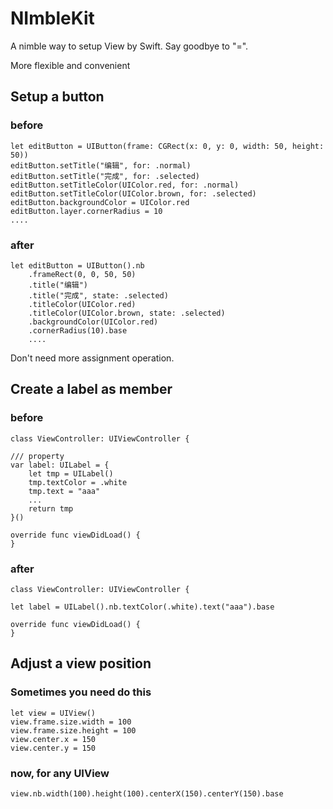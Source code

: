 # NImbleKit
A nimble way to setup View by Swift.  Say goodbye to "=".

More flexible and convenient

## Setup a button
### before

```
let editButton = UIButton(frame: CGRect(x: 0, y: 0, width: 50, height: 50))
editButton.setTitle("编辑", for: .normal)
editButton.setTitle("完成", for: .selected)
editButton.setTitleColor(UIColor.red, for: .normal)
editButton.setTitleColor(UIColor.brown, for: .selected)
editButton.backgroundColor = UIColor.red
editButton.layer.cornerRadius = 10
....
```

### after

```
let editButton = UIButton().nb
	.frameRect(0, 0, 50, 50)
	.title("编辑")
	.title("完成", state: .selected)
	.titleColor(UIColor.red)
	.titleColor(UIColor.brown, state: .selected)
	.backgroundColor(UIColor.red)
	.cornerRadius(10).base
	....
```

Don't need more assignment operation.



## Create a label as member

### before

```
class ViewController: UIViewController {

/// property
var label: UILabel = {
    let tmp = UILabel()
    tmp.textColor = .white
    tmp.text = "aaa"
    ...
    return tmp
}()

override func viewDidLoad() {
}
```

### after
```
class ViewController: UIViewController {

let label = UILabel().nb.textColor(.white).text("aaa").base

override func viewDidLoad() {
}
```

## Adjust a view position


### Sometimes you need do this

```
let view = UIView()
view.frame.size.width = 100
view.frame.size.height = 100
view.center.x = 150
view.center.y = 150
```

### now, for any UIView

```
view.nb.width(100).height(100).centerX(150).centerY(150).base
```